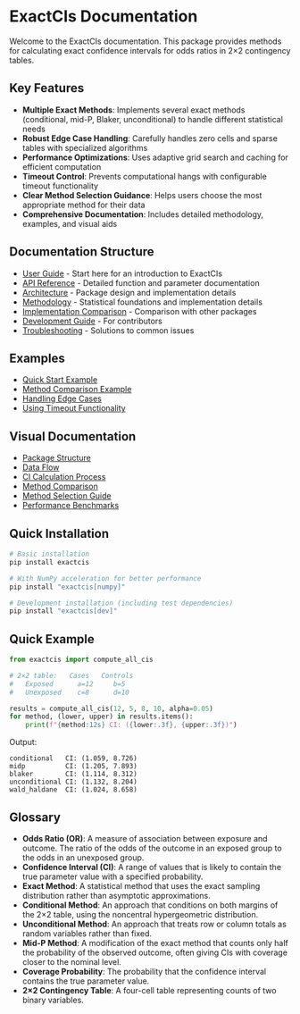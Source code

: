 # ExactCIs Documentation

Welcome to the ExactCIs documentation. This package provides methods for calculating exact confidence intervals for odds ratios in 2×2 contingency tables.

## Key Features

- **Multiple Exact Methods**: Implements several exact methods (conditional, mid-P, Blaker, unconditional) to handle different statistical needs
- **Robust Edge Case Handling**: Carefully handles zero cells and sparse tables with specialized algorithms
- **Performance Optimizations**: Uses adaptive grid search and caching for efficient computation
- **Timeout Control**: Prevents computational hangs with configurable timeout functionality
- **Clear Method Selection Guidance**: Helps users choose the most appropriate method for their data
- **Comprehensive Documentation**: Includes detailed methodology, examples, and visual aids

## Documentation Structure

- [User Guide](user_guide.md) - Start here for an introduction to ExactCIs
- [API Reference](api_reference.md) - Detailed function and parameter documentation
- [Architecture](architecture.md) - Package design and implementation details
- [Methodology](methodology.md) - Statistical foundations and implementation details
- [Implementation Comparison](implementation_comparison.md) - Comparison with other packages
- [Development Guide](development_guide.md) - For contributors
- [Troubleshooting](troubleshooting.md) - Solutions to common issues

## Examples

- [Quick Start Example](../_temporary/examples/quick_start.ipynb)
- [Method Comparison Example](../_temporary/examples/method_comparison.ipynb)
- [Handling Edge Cases](../_temporary/examples/edge_cases.ipynb)
- [Using Timeout Functionality](../_temporary/examples/timeout_example.ipynb)

## Visual Documentation

- [Package Structure](img/package_structure.md)
- [Data Flow](img/data_flow.md)
- [CI Calculation Process](img/ci_calculation.md)
- [Method Comparison](img/method_comparison_diagram.md)
- [Method Selection Guide](img/method_selection.md)
- [Performance Benchmarks](img/performance_benchmarks.md)

## Quick Installation

```bash
# Basic installation
pip install exactcis

# With NumPy acceleration for better performance
pip install "exactcis[numpy]"

# Development installation (including test dependencies)
pip install "exactcis[dev]"
```

## Quick Example

```python
from exactcis import compute_all_cis

# 2×2 table:   Cases   Controls
#   Exposed      a=12     b=5
#   Unexposed    c=8      d=10

results = compute_all_cis(12, 5, 8, 10, alpha=0.05)
for method, (lower, upper) in results.items():
    print(f"{method:12s} CI: ({lower:.3f}, {upper:.3f})")
```

Output:
```
conditional   CI: (1.059, 8.726)
midp          CI: (1.205, 7.893)
blaker        CI: (1.114, 8.312)
unconditional CI: (1.132, 8.204)
wald_haldane  CI: (1.024, 8.658)
```

## Glossary

- **Odds Ratio (OR)**: A measure of association between exposure and outcome. The ratio of the odds of the outcome in an exposed group to the odds in an unexposed group.
- **Confidence Interval (CI)**: A range of values that is likely to contain the true parameter value with a specified probability.
- **Exact Method**: A statistical method that uses the exact sampling distribution rather than asymptotic approximations.
- **Conditional Method**: An approach that conditions on both margins of the 2×2 table, using the noncentral hypergeometric distribution.
- **Unconditional Method**: An approach that treats row or column totals as random variables rather than fixed.
- **Mid-P Method**: A modification of the exact method that counts only half the probability of the observed outcome, often giving CIs with coverage closer to the nominal level.
- **Coverage Probability**: The probability that the confidence interval contains the true parameter value.
- **2×2 Contingency Table**: A four-cell table representing counts of two binary variables.
